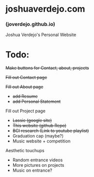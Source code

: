 # joshuaverdejo.com
### (joverdejo.github.io)
Joshua Verdejo's Personal Website

# Todo:

~~Make buttons for Contact, about, projects~~

~~Fill out Contact page~~
  
~~Fill out About page~~
  * ~~add Resume~~
  * ~~add Personal Statement~~

Fill out Project page
  * ~~Lassie (google site)~~
  * ~~This website (github Repo)~~
  * ~~BCI research (Link to youtube playlist)~~
  * Graduation cap (maybe?)
  * Music website + competition

Aesthetic touchups
  * Random entrance videos
  * More pictures on projects
  * Music on entrance?
